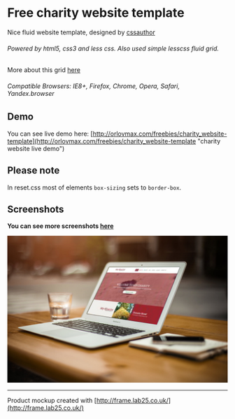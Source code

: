 Free charity website template
======
Nice fluid website template, designed by [cssauthor](http://www.cssauthor.com/free-charity-website-template-psd/)
###### Powered by html5, css3 and less css. Also used simple lesscss fluid grid.
More about this grid [here](https://github.com/orlovmax/fluid-less-grid)
###### Compatible Browsers: IE8+, Firefox, Chrome, Opera, Safari, Yandex.browser
Demo
------
You can see live demo here: [http://orlovmax.com/freebies/charity_website-template](http://orlovmax.com/freebies/charity_website-template "charity website live demo")

Please note
---
In reset.css most of elements `box-sizing` sets to `border-box`. 

Screenshots
---
**You can see more screenshots [here](screenshots/)**

![Mockup demo](screenshots/pic.jpg)

---

Product mockup created with [http://frame.lab25.co.uk/](http://frame.lab25.co.uk/)